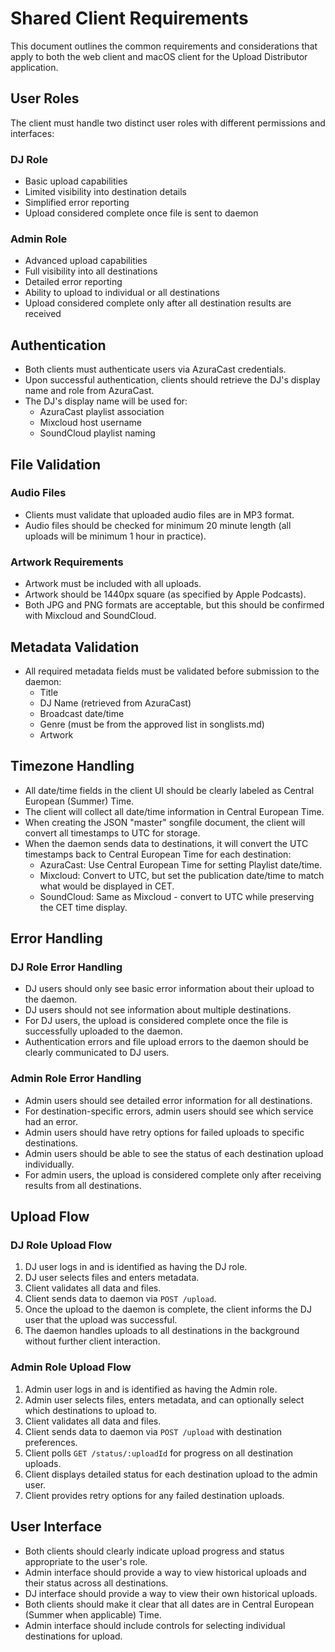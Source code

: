 # Shared Client Requirements

This document outlines the common requirements and considerations that apply to both the web client and macOS client for the Upload Distributor application.

## User Roles

The client must handle two distinct user roles with different permissions and interfaces:

### DJ Role
- Basic upload capabilities
- Limited visibility into destination details
- Simplified error reporting
- Upload considered complete once file is sent to daemon

### Admin Role
- Advanced upload capabilities
- Full visibility into all destinations
- Detailed error reporting
- Ability to upload to individual or all destinations
- Upload considered complete only after all destination results are received

## Authentication

- Both clients must authenticate users via AzuraCast credentials.
- Upon successful authentication, clients should retrieve the DJ's display name and role from AzuraCast.
- The DJ's display name will be used for:
  - AzuraCast playlist association
  - Mixcloud host username
  - SoundCloud playlist naming

## File Validation

### Audio Files

- Clients must validate that uploaded audio files are in MP3 format.
- Audio files should be checked for minimum 20 minute length (all uploads will be minimum 1 hour in practice).

### Artwork Requirements

- Artwork must be included with all uploads.
- Artwork should be 1440px square (as specified by Apple Podcasts).
- Both JPG and PNG formats are acceptable, but this should be confirmed with Mixcloud and SoundCloud.

## Metadata Validation

- All required metadata fields must be validated before submission to the daemon:
  - Title
  - DJ Name (retrieved from AzuraCast)
  - Broadcast date/time
  - Genre (must be from the approved list in songlists.md)
  - Artwork

## Timezone Handling

- All date/time fields in the client UI should be clearly labeled as Central European (Summer) Time.
- The client will collect all date/time information in Central European Time.
- When creating the JSON "master" songfile document, the client will convert all timestamps to UTC for storage.
- When the daemon sends data to destinations, it will convert the UTC timestamps back to Central European Time for each destination:
  - AzuraCast: Use Central European Time for setting Playlist date/time.
  - Mixcloud: Convert to UTC, but set the publication date/time to match what would be displayed in CET.
  - SoundCloud: Same as Mixcloud - convert to UTC while preserving the CET time display.

## Error Handling

### DJ Role Error Handling
- DJ users should only see basic error information about their upload to the daemon.
- DJ users should not see information about multiple destinations.
- For DJ users, the upload is considered complete once the file is successfully uploaded to the daemon.
- Authentication errors and file upload errors to the daemon should be clearly communicated to DJ users.

### Admin Role Error Handling
- Admin users should see detailed error information for all destinations.
- For destination-specific errors, admin users should see which service had an error.
- Admin users should have retry options for failed uploads to specific destinations.
- Admin users should be able to see the status of each destination upload individually.
- For admin users, the upload is considered complete only after receiving results from all destinations.

## Upload Flow

### DJ Role Upload Flow
1. DJ user logs in and is identified as having the DJ role.
2. DJ user selects files and enters metadata.
3. Client validates all data and files.
4. Client sends data to daemon via `POST /upload`.
5. Once the upload to the daemon is complete, the client informs the DJ user that the upload was successful.
6. The daemon handles uploads to all destinations in the background without further client interaction.

### Admin Role Upload Flow
1. Admin user logs in and is identified as having the Admin role.
2. Admin user selects files, enters metadata, and can optionally select which destinations to upload to.
3. Client validates all data and files.
4. Client sends data to daemon via `POST /upload` with destination preferences.
5. Client polls `GET /status/:uploadId` for progress on all destination uploads.
6. Client displays detailed status for each destination upload to the admin user.
7. Client provides retry options for any failed destination uploads.

## User Interface

- Both clients should clearly indicate upload progress and status appropriate to the user's role.
- Admin interface should provide a way to view historical uploads and their status across all destinations.
- DJ interface should provide a way to view their own historical uploads.
- Both clients should make it clear that all dates are in Central European (Summer when applicable) Time.
- Admin interface should include controls for selecting individual destinations for upload.
